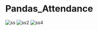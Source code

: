 # Pandas_Attendance
![ss](https://user-images.githubusercontent.com/88228233/204137121-51047150-f6d2-40db-8168-7e5a241da837.png)
![ss2](https://user-images.githubusercontent.com/88228233/204137126-b0994dcc-9c25-455c-bbae-f3da3650a0b5.png)
![ss4](https://user-images.githubusercontent.com/88228233/204137132-17dbddef-56a9-4bd9-8d3a-23b1aac9cc5d.png)
